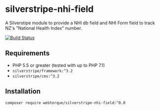 # silverstripe-nhi-field
A Silverstipe module to provide a NHI db field and NHI Form field to track NZ's "National Health Index" number.

[![Build Status](https://travis-ci.org/webtorque/silverstripe-notifications.svg?branch=master)](https://travis-ci.org/webtorque/silverstripe-notifications)

## Requirements
* PHP 5.5 or greater (tested with up to PHP 7.1)
* `silverstripe/framework:^3.2`
* `silverstripe/cms:^3.2`

## Installation
```bash
composer require webtorque/silverstripe-nhi-field:^0.0
```
